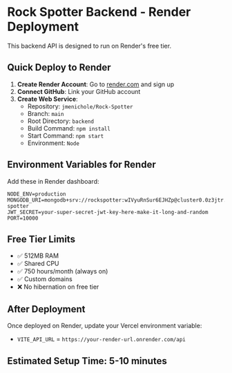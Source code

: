 # Rock Spotter Backend - Render Deployment

This backend API is designed to run on Render's free tier.

## Quick Deploy to Render

1. **Create Render Account**: Go to [render.com](https://render.com) and sign up
2. **Connect GitHub**: Link your GitHub account 
3. **Create Web Service**: 
   - Repository: `jmenichole/Rock-Spotter`
   - Branch: `main`
   - Root Directory: `backend`
   - Build Command: `npm install`
   - Start Command: `npm start`
   - Environment: `Node`

## Environment Variables for Render

Add these in Render dashboard:

```
NODE_ENV=production
MONGODB_URI=mongodb+srv://rockspotter:wIVyuRnSur6EJHZp@cluster0.0z3jtr.mongodb.net/rock-spotter
JWT_SECRET=your-super-secret-jwt-key-here-make-it-long-and-random
PORT=10000
```

## Free Tier Limits
- ✅ 512MB RAM
- ✅ Shared CPU  
- ✅ 750 hours/month (always on)
- ✅ Custom domains
- ❌ No hibernation on free tier

## After Deployment
Once deployed on Render, update your Vercel environment variable:
- `VITE_API_URL` = `https://your-render-url.onrender.com/api`

## Estimated Setup Time: 5-10 minutes